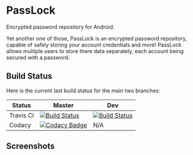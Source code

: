 # PassLock
Encrypted password repository for Android.

Yet another one of those, PassLock is an encrypted password repository, capable of safely storing your account credentials and more!
PassLock allows multiple users to store there data separately, each account being secured with a password.

## Build Status
Here is the current last build status for the main two branches:

| Status | Master | Dev | 
| --- | --- | --- |
| Travis CI | [![Build Status](https://travis-ci.org/Oxmose/PassLock.svg?branch=master)](https://travis-ci.org/Oxmose/PassLock) | [![Build Status](https://travis-ci.org/Oxmose/PassLock.svg?branch=dev)](https://travis-ci.org/Oxmose/PassLock) |
| Codacy | [![Codacy Badge](https://api.codacy.com/project/badge/Grade/a6a22e3c53e74d388582c64d57ee9c16)](https://www.codacy.com/app/Oxmose/PassLock?utm_source=github.com&amp;utm_medium=referral&amp;utm_content=Oxmose/PassLock&amp;utm_campaign=Badge_Grade)| N/A |

## Screenshots